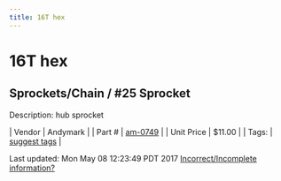 ```yaml
---
title: 16T hex
---
```


# 16T hex
## Sprockets/Chain / #25 Sprocket
Description: 	hub sprocket 

| Vendor | Andymark | 
| Part # | [am-0749](http://www.andymark.com/Sprocket-p/am-0749.htm) | 
| Unit Price | $11.00 | 
| Tags: | [suggest tags](https://docs.google.com/forms/d/e/1FAIpQLSeWyY8v3RgOty-MyWmh9U0iivNYN_molChYyS-0U-o-kOAv_g/viewform) | 

Last updated: Mon May 08 12:23:49 PDT 2017
 [Incorrect/Incomplete information?](https://docs.google.com/forms/d/e/1FAIpQLSeWyY8v3RgOty-MyWmh9U0iivNYN_molChYyS-0U-o-kOAv_g/viewform)